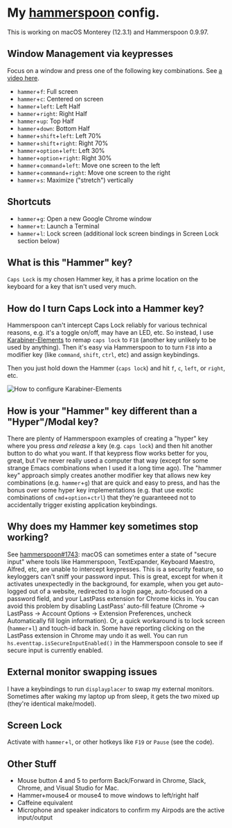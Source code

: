 # My [hammerspoon](http://www.hammerspoon.org/) config.

This is working on macOS Monterey (12.3.1) and Hammerspoon 0.9.97.

## Window Management via keypresses

Focus on a window and press one of the following key combinations. See [a video here](https://youtu.be/OjS6LqKEPcA).

* `hammer`+`f`: Full screen
* `hammer`+`c`: Centered on screen
* `hammer`+`left`: Left Half
* `hammer`+`right`: Right Half
* `hammer`+`up`: Top Half
* `hammer`+`down`: Bottom Half
* `hammer`+`shift`+`left`: Left 70%
* `hammer`+`shift`+`right`: Right 70%
* `hammer`+`option`+`left`: Left 30%
* `hammer`+`option`+`right`: Right 30%
* `hammer`+`command`+`left`: Move one screen to the left
* `hammer`+`commmand`+`right`: Move one screen to the right
* `hammer`+`s`: Maximize ("stretch") vertically

## Shortcuts

* `hammer`+`g`: Open a new Google Chrome window
* `hammer`+`t`: Launch a Terminal
* `hammer`+`l`: Lock screen (additional lock screen bindings in Screen Lock section below)

## What is this "Hammer" key?

`Caps Lock` is my chosen Hammer key, it has a prime location on the keyboard for a key that isn't used very much.

## How do I turn Caps Lock into a Hammer key?

Hammerspoon can't intercept Caps Lock reliably for various technical reasons, e.g. it's a toggle on/off, may have an LED, etc. So instead, I use [Karabiner-Elements](https://github.com/tekezo/Karabiner-Elements) to remap `caps lock` to `F18` (another key unlikely to be used by anything). Then it's easy via Hammerspoon to to turn `F18` into a modifier key (like `command`, `shift`, `ctrl`, etc) and assign keybindings.

Then you just hold down the Hammer (`caps lock`) and hit `f`, `c`, `left`, or `right`, etc.

![How to configure Karabiner-Elements](Karabiner-Elements.png?raw=true "How to configure Karabiner-Elements")

## How is your "Hammer" key different than a "Hyper"/Modal key?

There are plenty of Hammerspoon examples of creating a "hyper" key where you press *and release* a key (e.g. `caps lock`) and then hit another button to do what you want. If that keypress flow works better for you, great, but I've never really used a computer that way (except for some strange Emacs combinations when I used it a long time ago). The "hammer key" approach simply creates another modifier key that allows new key combinations (e.g. `hammer`+`g`) that are quick and easy to press, and has the bonus over some hyper key implementations (e.g. that use exotic combinations of `cmd`+`option`+`ctrl`) that they're guaranteeed not to accidentally trigger existing application keybindings.

## Why does my Hammer key sometimes stop working?

See [hammerspoon#1743](https://github.com/Hammerspoon/hammerspoon/issues/1743): macOS can sometimes enter a state of "secure input" where tools like Hammerspoon, TextExpander, Keyboard Maestro, Alfred, etc, are unable to intercept keypresses. This is a security feature, so keyloggers can't sniff your password input. This is great, except for when it activates unexpectedly in the background, for example, when you get auto-logged out of a website, redirected to a login page, auto-focused on a password field, and your LastPass extension for Chrome kicks in. You can avoid this problem by disabling LastPass' auto-fill feature (Chrome -> LastPass -> Account Options -> Extension Preferences, uncheck Automatically fill login information). Or, a quick workaround is to lock screen (`hammer`+`l`) and touch-id back in. Some have reporting clicking on the LastPass extension in Chrome may undo it as well. You can run `hs.eventtap.isSecureInputEnabled()` in the Hammerspoon console to see if secure input is currently enabled.


## External monitor swapping issues

I have a keybindings to run `displayplacer` to swap my external monitors. Sometimes after waking my laptop up from sleep, it gets the two mixed up (they're identical make/model).

## Screen Lock

Activate with `hammer`+`l`, or other hotkeys like `F19` or `Pause` (see the code).

## Other Stuff

* Mouse button 4 and 5 to perform Back/Forward in Chrome, Slack, Chrome, and Visual Studio for Mac.
* Hammer+mouse4 or mouse4 to move windows to left/right half
* Caffeine equivalent
* Microphone and speaker indicators to confirm my Airpods are the active input/output
